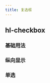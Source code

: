 ```yaml
---
title: 复选框
---
```


## hl-checkbox

### 基础用法

<hl-demo-checkbox/>

### 纵向显示

<hl-demo-checkbox-line/>

### 单选

<hl-demo-checkbox-single/>
